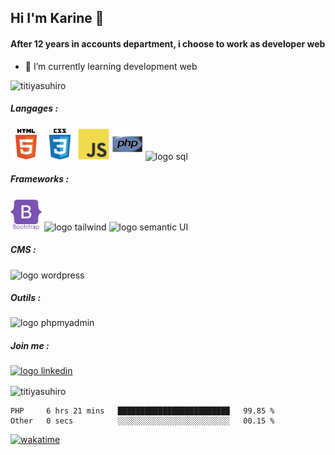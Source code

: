 ## Hi I'm Karine 👋

#### After 12 years in accounts department, i choose to work as developer web

- 🌱 I’m currently learning development web

<p align="left"><img src="https://komarev.com/ghpvc/?username=titiyasuhiro&label=Profile%20views&color=0e75b6&style=flat" alt="titiyasuhiro"/></p>

##### Langages : 
<img src="https://raw.githubusercontent.com/devicons/devicon/master/icons/html5/html5-original-wordmark.svg" alt="logo html" width="50" height="50"> <img src="https://raw.githubusercontent.com/devicons/devicon/master/icons/css3/css3-original-wordmark.svg" alt="logo css" width="50" height="50"> <img src="https://raw.githubusercontent.com/devicons/devicon/master/icons/javascript/javascript-original.svg" alt="logo js" width="50" height="50"> <img src="https://raw.githubusercontent.com/devicons/devicon/master/icons/php/php-original.svg" alt="logo php" width="50" height="50"> <img src="https://logodix.com/logo/541959.jpg" alt="logo sql" width="50" height="50">

##### Frameworks : 
<img src="https://raw.githubusercontent.com/devicons/devicon/master/icons/bootstrap/bootstrap-plain-wordmark.svg" alt="logo php" width="50" height="50"> <img src="https://getlogovector.com/wp-content/uploads/2021/01/tailwind-css-logo-vector.png" alt="logo tailwind" width="80" height="60"> <img src="https://cdn.freebiesupply.com/logos/thumbs/2x/semantic-ui-logo.png" alt="logo semantic UI" width="60" height="50">

##### CMS : 
<img src="https://logos-world.net/wp-content/uploads/2020/10/WordPress-Logo.png" alt="logo wordpress" width="80" height="50">

##### Outils :
<img src="https://www.phpmyadmin.net/static/images/logo-og.png" alt="logo phpmyadmin" width="60" height="50"> 

##### Join me : 
<a href="https://www.linkedin.com/in/karine-gard%C3%A8re-2aa6b465/
"><img src="https://raw.githubusercontent.com/rahuldkjain/github-profile-readme-generator/master/src/images/icons/Social/linked-in-alt.svg" alt="logo linkedin" width="40" height="40"></a>

<p><img align="center" src="https://github-readme-streak-stats.herokuapp.com/?user=titiyasuhiro&" alt="titiyasuhiro" /></p>

<!--START_SECTION:waka-->

```text
PHP     6 hrs 21 mins   █████████████████████████   99.85 %
Other   0 secs          ░░░░░░░░░░░░░░░░░░░░░░░░░   00.15 %
```

<!--END_SECTION:waka-->
[![wakatime](https://wakatime.com/badge/user/e42050be-3e63-4d7d-a312-7ee717562fc3.svg)](https://wakatime.com/@e42050be-3e63-4d7d-a312-7ee717562fc3)
